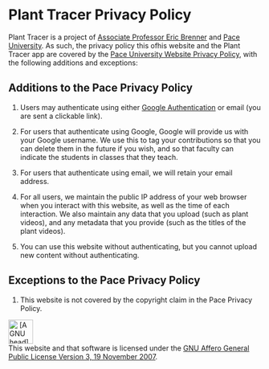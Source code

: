 # Plant Tracer Privacy Policy
Plant Tracer is a project of [Associate Professor Eric Brenner](https://www.pace.edu/profile/eric-brenner) and [Pace University](https://www.pace.edu/).
As such, the privacy policy this ofhis website and the Plant Tracer app are covered by the [Pace University Website Privacy Policy](https://www.pace.edu/website-privacy-policy), with the following additions and exceptions:

## Additions to the Pace Privacy Policy

1. Users may authenticate using either [Google Authentication](https://cloud.google.com/docs/authentication) or email (you are sent a clickable link).

2. For users that authenticate using Google, Google will provide us with your Google username. We use this to tag your contributions so that you can delete them in the future if you wish,
and so that faculty can indicate the students in classes that they teach.

3. For users that authenticate using email, we will retain your email address.

4. For all users, we maintain the public IP address of your web browser when you interact with this website, as well as the time of each interaction. We also maintain any data that you upload (such as plant videos), and any metadata that you provide (such as the titles of the plant videos).

5. You can use this website without authenticating, but you cannot upload new content without authenticating.

## Exceptions to the Pace Privacy Policy

1. This website is not covered by the copyright claim in the Pace Privacy Policy.

<a rel="license" href="https://www.gnu.org/licenses/agpl-3.0.en.html"><img src="https://gnu.org/graphics/heckert_gnu.transp.small.png" height="48" width="49" alt="&nbsp;[A GNU head]&nbsp;"></a><br />This website and that software is licensed under the <a rel="license" href="https://www.gnu.org/licenses/agpl-3.0.en.html">GNU Affero General Public License Version 3, 19 November 2007</a>.
